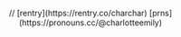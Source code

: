 <p align="center">
// [rentry](https://rentry.co/charchar) [prns](https://pronouns.cc/@charlotteemily)
</p>
